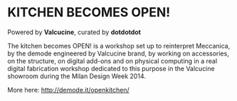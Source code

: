 KITCHEN BECOMES OPEN!
=======

Powered by **Valcucine**, curated by **dotdotdot**

The kitchen becomes OPEN! is a workshop set up to reinterpret Meccanica, by the demode engineered by Valcucine brand, by working on accessories, on the structure, on digital add-ons and on physical computing in a real digital fabrication workshop dedicated to this purpose in the Valcucine showroom during the Milan Design Week 2014.

More here: http://demode.it/openkitchen/
